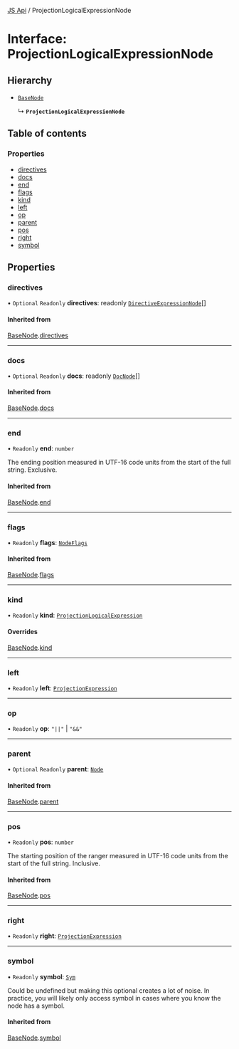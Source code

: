 [JS Api](../index.md) / ProjectionLogicalExpressionNode

# Interface: ProjectionLogicalExpressionNode

## Hierarchy

- [`BaseNode`](BaseNode.md)

  ↳ **`ProjectionLogicalExpressionNode`**

## Table of contents

### Properties

- [directives](ProjectionLogicalExpressionNode.md#directives)
- [docs](ProjectionLogicalExpressionNode.md#docs)
- [end](ProjectionLogicalExpressionNode.md#end)
- [flags](ProjectionLogicalExpressionNode.md#flags)
- [kind](ProjectionLogicalExpressionNode.md#kind)
- [left](ProjectionLogicalExpressionNode.md#left)
- [op](ProjectionLogicalExpressionNode.md#op)
- [parent](ProjectionLogicalExpressionNode.md#parent)
- [pos](ProjectionLogicalExpressionNode.md#pos)
- [right](ProjectionLogicalExpressionNode.md#right)
- [symbol](ProjectionLogicalExpressionNode.md#symbol)

## Properties

### directives

• `Optional` `Readonly` **directives**: readonly [`DirectiveExpressionNode`](DirectiveExpressionNode.md)[]

#### Inherited from

[BaseNode](BaseNode.md).[directives](BaseNode.md#directives)

___

### docs

• `Optional` `Readonly` **docs**: readonly [`DocNode`](DocNode.md)[]

#### Inherited from

[BaseNode](BaseNode.md).[docs](BaseNode.md#docs)

___

### end

• `Readonly` **end**: `number`

The ending position measured in UTF-16 code units from the start of the
full string. Exclusive.

#### Inherited from

[BaseNode](BaseNode.md).[end](BaseNode.md#end)

___

### flags

• `Readonly` **flags**: [`NodeFlags`](../enums/NodeFlags.md)

#### Inherited from

[BaseNode](BaseNode.md).[flags](BaseNode.md#flags)

___

### kind

• `Readonly` **kind**: [`ProjectionLogicalExpression`](../enums/SyntaxKind.md#projectionlogicalexpression)

#### Overrides

[BaseNode](BaseNode.md).[kind](BaseNode.md#kind)

___

### left

• `Readonly` **left**: [`ProjectionExpression`](../index.md#projectionexpression)

___

### op

• `Readonly` **op**: ``"||"`` \| ``"&&"``

___

### parent

• `Optional` `Readonly` **parent**: [`Node`](../index.md#node)

#### Inherited from

[BaseNode](BaseNode.md).[parent](BaseNode.md#parent)

___

### pos

• `Readonly` **pos**: `number`

The starting position of the ranger measured in UTF-16 code units from the
start of the full string. Inclusive.

#### Inherited from

[BaseNode](BaseNode.md).[pos](BaseNode.md#pos)

___

### right

• `Readonly` **right**: [`ProjectionExpression`](../index.md#projectionexpression)

___

### symbol

• `Readonly` **symbol**: [`Sym`](Sym.md)

Could be undefined but making this optional creates a lot of noise. In practice,
you will likely only access symbol in cases where you know the node has a symbol.

#### Inherited from

[BaseNode](BaseNode.md).[symbol](BaseNode.md#symbol)
